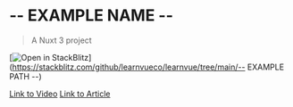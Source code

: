 # -- EXAMPLE NAME --
> A Nuxt 3 project

[![Open in StackBlitz](https://developer.stackblitz.com/img/open_in_stackblitz.svg)](https://stackblitz.com/github/learnvueco/learnvue/tree/main/-- EXAMPLE PATH --)

[Link to Video]()
[Link to Article]()